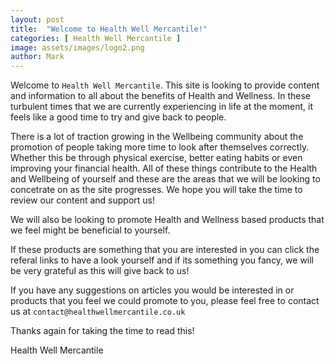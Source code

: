 ```yaml
---
layout: post
title:  "Welcome to Health Well Mercantile!"
categories: [ Health Well Mercantile ]
image: assets/images/logo2.png
author: Mark
---
```

Welcome to `Health Well Mercantile`. This site is looking to provide content and information to all about the benefits of Health and Wellness. In these turbulent times that we are currently experiencing in life at the moment, it feels like a good time to try and give back to people. 

There is a lot of traction growing in the Wellbeing community about the promotion of people taking more time to look after themselves correctly. Whether this be through physical exercise, better eating habits or even improving your financial health. All of these things contribute to the Health and Wellbeing of yourself and these are the areas that we will be looking to concetrate on as the site progresses. We hope you will take the time to review our content and support us!

We will also be looking to promote Health and Wellness based products that we feel might be beneficial to yourself.

If these products are something that you are interested in you can click the referal links to have a look yourself and if its something you fancy, we will be very grateful as this will give back to us!

If you have any suggestions on articles you would be interested in or products that you feel we could promote to you, please feel free to contact us at `contact@healthwellmercantile.co.uk`

Thanks again for taking the time to read this!

Health Well Mercantile

